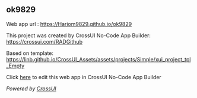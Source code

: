 ## ok9829
Web app url : https://Hariom9829.github.io/ok9829

This project was created by CrossUI No-Code App Builder: https://crossui.com/RADGithub

Based on template: https://linb.github.io/CrossUI_Assets/assets/projects/Simple/xui_project_tpl_Empty

Click [here](https://crossui.com/RADGithub/#!from=github&owner=Hariom9829&repo=ok9829) to edit this web app in CrossUI No-Code App Builder

<i>Powered by [CrossUI](https://crossui.com)</i>
